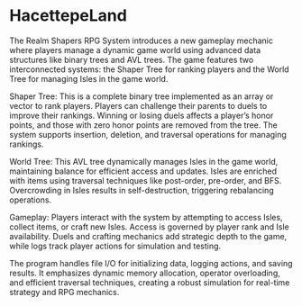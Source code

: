 # HacettepeLand
The Realm Shapers RPG System introduces a new gameplay mechanic where players manage a dynamic game world using advanced data structures like binary trees and AVL trees. The game features two interconnected systems: the Shaper Tree for ranking players and the World Tree for managing Isles in the game world.

Shaper Tree: This is a complete binary tree implemented as an array or vector to rank players. Players can challenge their parents to duels to improve their rankings. Winning or losing duels affects a player’s honor points, and those with zero honor points are removed from the tree. The system supports insertion, deletion, and traversal operations for managing rankings.

World Tree: This AVL tree dynamically manages Isles in the game world, maintaining balance for efficient access and updates. Isles are enriched with items using traversal techniques like post-order, pre-order, and BFS. Overcrowding in Isles results in self-destruction, triggering rebalancing operations.

Gameplay: Players interact with the system by attempting to access Isles, collect items, or craft new Isles. Access is governed by player rank and Isle availability. Duels and crafting mechanics add strategic depth to the game, while logs track player actions for simulation and testing.

The program handles file I/O for initializing data, logging actions, and saving results. It emphasizes dynamic memory allocation, operator overloading, and efficient traversal techniques, creating a robust simulation for real-time strategy and RPG mechanics.
